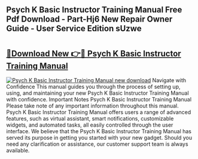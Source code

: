 ## Psych K Basic Instructor Training Manual Free Pdf Download - Part-Hj6 New Repair Owner Guide - User Service Edition sUzwe

# <h2><a href="http://cf24243.oget.top/?id=Psych+K+Basic+Instructor+Training+Manual">🔗Download New 👉🔴 Psych K Basic Instructor Training Manual</a></h2>

[![Psych K Basic Instructor Training Manual new download](https://i.imgur.com/5g1atiW.png)](http://cf24243.oget.top/?id=Psych+K+Basic+Instructor+Training+Manual)
Navigate with Confidence This manual guides you through the process of setting up, using, and maintaining your new Psych K Basic Instructor Training Manual with confidence. Important Notes Psych K Basic Instructor Training Manual Please take note of any important information throughout this manual. Psych K Basic Instructor Training Manual offers users a range of advanced features, such as virtual assistant, smart notifications, customizable widgets, and automated tasks, all easily controlled through the user interface. We believe that the Psych K Basic Instructor Training Manual has served its purpose in getting you started with your new gadget. Should you need any clarification or assistance, our customer support team is always available.
